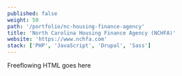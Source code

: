 ```yaml
---
published: false
weight: 50
path: '/portfolio/nc-housing-finance-agency'
title: 'North Carolina Housing Finance Agency (NCHFA)'
website: 'https://www.nchfa.com'
stack: ['PHP', 'JavaScript', 'Drupal', 'Sass']
---
```


Freeflowing HTML goes here
